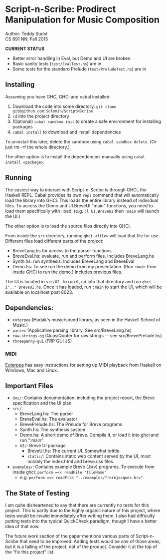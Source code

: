 # Script-n-Scribe: Prodirect Manipulation for Music Composition

Author: Teddy Sudol  
CS 691 NN, Fall 2015

**CURRENT STATUS**

- Better error handling in Eval, but Demo and UI are broken.
- Basic sanity tests (`test/EvalTest.hs`) are in
- Some tests for the standard Prelude (`test/PreludeTest.hs`) are in

## Installing

Assuming you have GHC, GHCi and cabal installed:

1. Download the code into some directory: `git clone git@github.com:Solumin/ScriptNScribe`
2. `cd` into the project directory
3. (Optional) `cabal sandbox init` to create a safe environment for installing
   packages
4. `cabal install` to download and install dependencies

To uninstall this later, delete the sandbox using `cabal sandbox delete`. (Or
just rm -rf the whole directory.)

The other option is to install the dependencies manually using `cabal install
<package>`.

## Running

The easiest way to interact with Script-n-Scribe is through GHCi, the Haskell
REPL. Cabal provides its own `repl` command that will automatically load the
library into GHCi. This loads the entire library instead of individual files. To
access the Demo and UI.BreveUI "main" functions, you need to load them
specifically with :load. (e.g. `:l UI.BreveUI` then `:main` will launch the UI.)

The other option is to load the source files directly into GHCi.

From inside the `src` directory, running `ghci <file>` will load that file for
use. Different files load different parts of the project:

- BreveLang.hs for access to the parser functions
- BreveEval.hs: evaluate, run and perform files. Includes BreveLang.hs
- Synth.hs: run synthesis. Includes BreveLang and BreveEval
- Demo.hs: To see run the demo from my presentation. (Run `:main` from inside
  GHCi to run the demo.) Includes previous files.

The UI is located in `src/UI`. To run it, cd into that directory and run `ghci
-i".." BreveUI.hs`. Once it has loaded, run `:main` to start the UI, which will
be available on localhost post 8023.

## Dependencies:

- `euterpea` (Hudak's music/sound library, as seen in the Haskell School of
  Music.)
- `parsec` (Applicative parsing library. See src/BreveLang.hs)
- `raw-strings-qq` (QuasiQuoter for raw strings -- see src/BrevePrelude.hs)
- `threepenny-gui` (FRP GUI JS)

### MIDI

[Euterpea](http://haskell.cs.yale.edu/euterpea/download/) has easy instructions
for setting up MIDI playback from Haskell on Windows, Mac and Linux.

## Important Files

- `doc/`: Contains documentation, including the project report, the Breve
  specification and the UI plan.
- `src/`:
  - BreveLang.hs: The parser
  - BreveEval.hs: The evaluator
  - BrevePrelude.hs: The Prelude for Breve programs
  - Synth.hs: The synthesis system
  - Demo.hs: A short demo of Breve. Compile it, or load it into ghci and run
    ":main"
  - `UI/`: Breve UI package
    - BreveUI.hs: The current UI. Somewhat brittle.
    - `static/`: Contains static web content served by the UI, most notably the
      index.html and breve.css files.
- `examples/`: Contains example Breve (.brv) programs. To execute from inside
  ghci: `perform =<< readFile "fileName"`
    - e.g. `perform =<< readFile "../examples/frerejacques.brv"`

## The State of Testing

I am quite disheartened to say that there are currently no tests for this
project. This is partly due to the highly organic nature of this project, where
tests would be invalid immediately after writing them. I also had difficulty
putting tests into the typical QuickCheck paradigm, though I have a better idea
of that now.

The future work section of the paper mentions various parts of Script-n-Scribe
that need to be improved. Adding tests would be one of those areas, but it is a
failing of the project, not of the product. Consider it at the top of the "fix
this project" list.
